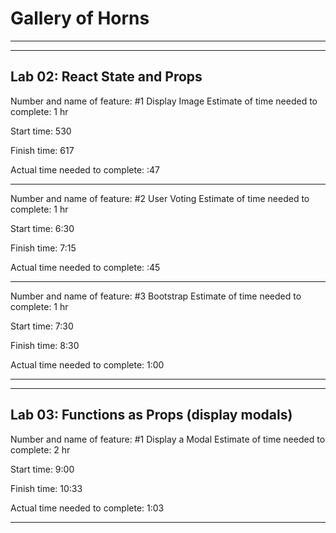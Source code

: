 # Gallery of Horns

---
---

## Lab 02: React State and Props

Number and name of feature: #1 Display Image
Estimate of time needed to complete: 1 hr

Start time: 530

Finish time: 617

Actual time needed to complete: :47

---

Number and name of feature: #2 User Voting
Estimate of time needed to complete: 1 hr

Start time: 6:30

Finish time: 7:15

Actual time needed to complete: :45

---

Number and name of feature: #3 Bootstrap
Estimate of time needed to complete: 1 hr

Start time: 7:30

Finish time: 8:30

Actual time needed to complete: 1:00

---
---

## Lab 03: Functions as Props (display modals)

Number and name of feature: #1 Display a Modal
Estimate of time needed to complete: 2 hr

Start time: 9:00

Finish time: 10:33

Actual time needed to complete: 1:03

---
